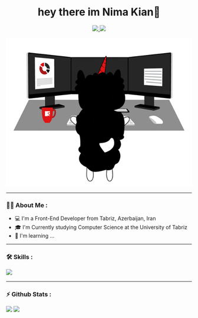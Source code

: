 <h1 align="center">hey there im Nima Kian👋</h1>

<p align="center">
  <!-- <a href="#">
      <img src="https://img.shields.io/badge/Telegram-2CA5E0?style=for-the-badge&logo=telegram&logoColor=white">
  </a> -->
  <!-- <a href="#">
      <img src="https://img.shields.io/badge/Instagram-%23E4405F.svg?style=for-the-badge&logo=Instagram&logoColor=white">
  </a> -->
  <a href="mailto:nimakianaghdam@gmail.com">
      <img src="https://img.shields.io/badge/Gmail-D14836?style=for-the-badge&logo=gmail&logoColor=white">
  </a>
    <a href="https://youtube.com/@nimakianam">
      <img src="https://img.shields.io/badge/YouTube-FF0000?style=for-the-badge&logo=youtube&logoColor=white">
  </a>
</p>

<p align="center">
  <img src="https://github.com/nimakian/nimakian/blob/main/profile-animation.gif?raw=true">
</p>



---
### 👨‍💻 About Me :
- 💻 I'm a Front-End Developer from Tabriz, Azerbaijan, Iran
- 🎓 I'm Currently studying  Computer Science  at the  University of Tabriz
- 🎯 I'm learning ...


---
### 🛠️ Skills :
<img src="https://skillicons.dev/icons?i=html,css,tailwind,js">

---
### ⚡ Github Stats :
<p>
  <img src="https://github-readme-stats.vercel.app/api?username=nimakian&show_icons=true&theme=dark"/>
  <img src="https://github-readme-stats.vercel.app/api/top-langs/?username=nimakian&theme=dark">
</p>



